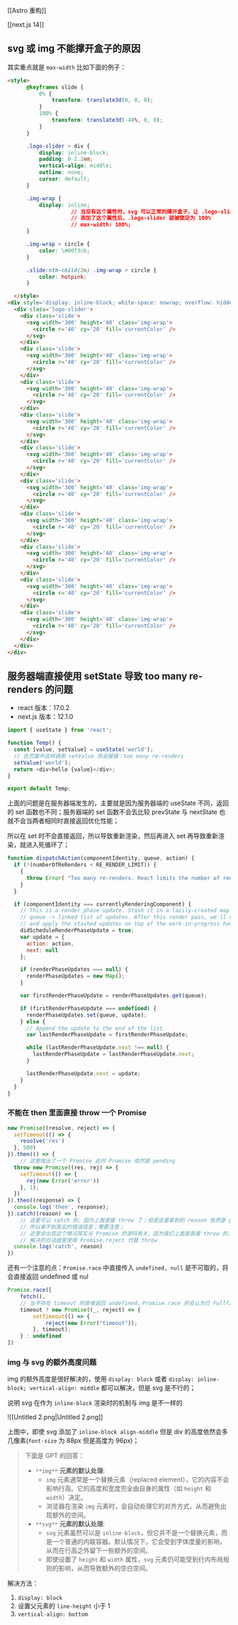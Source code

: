 [[Astro 重构]]

[[next.js 14]]

## svg 或 img 不能撑开盒子的原因

其实重点就是 `max-width` 比如下面的例子：

```HTML
<style>
      @keyframes slide {
          0% {
              transform: translate3d(0, 0, 0);
          }
          100% {
              transform: translate3d(-40%, 0, 0);
          }
      }

      .logo-slider > div {
          display: inline-block;
          padding: 0 2.2em;
          vertical-align: middle;
          outline: none;
          cursor: default;
      }

      .img-wrap {
          display: inline;
					// 当没有这个属性时，svg 可以正常的撑开盒子，让 .logo-slider 大于视口的宽度
					// 添加了这个属性后，.logo-slider 就被锁定为 100%
					// max-width: 100%;
      }

      .img-wrap > circle {
          color: \#00f3cb;
      }

      .slide:nth-child(2n) .img-wrap > circle {
          color: hotpink;
      }

  </style>
<div style='display: inline-block; white-space: nowrap; overflow: hidden; animation: slide 80s infinite linear;'>
  <div class='logo-slider'>
    <div class='slide'>
      <svg width='300' height='40' class='img-wrap'>
        <circle r='40' cy='20' fill='currentColor' />
      </svg>
    </div>
    <div class='slide'>
      <svg width='300' height='40' class='img-wrap'>
        <circle r='40' cy='20' fill='currentColor' />
      </svg>
    </div>
    <div class='slide'>
      <svg width='300' height='40' class='img-wrap'>
        <circle r='40' cy='20' fill='currentColor' />
      </svg>
    </div>
    <div class='slide'>
      <svg width='300' height='40' class='img-wrap'>
        <circle r='40' cy='20' fill='currentColor' />
      </svg>
    </div>
    <div class='slide'>
      <svg width='300' height='40' class='img-wrap'>
        <circle r='40' cy='20' fill='currentColor' />
      </svg>
    </div>
    <div class='slide'>
      <svg width='300' height='40' class='img-wrap'>
        <circle r='40' cy='20' fill='currentColor' />
      </svg>
    </div>
    <div class='slide'>
      <svg width='300' height='40' class='img-wrap'>
        <circle r='40' cy='20' fill='currentColor' />
      </svg>
    </div>
    <div class='slide'>
      <svg width='300' height='40' class='img-wrap'>
        <circle r='40' cy='20' fill='currentColor' />
      </svg>
    </div>
    <div class='slide'>
      <svg width='300' height='40' class='img-wrap'>
        <circle r='40' cy='20' fill='currentColor' />
      </svg>
    </div>
    <div class='slide'>
      <svg width='300' height='40' class='img-wrap'>
        <circle r='40' cy='20' fill='currentColor' />
      </svg>
    </div>
  </div>
</div>
```

## 服务器端直接使用 setState 导致 too many re-renders 的问题

- react 版本：17.0.2
- next.js 版本：12.1.0

```js
import { useState } from 'react';

function Temp() {
  const [value, setValue] = useState('world');
  // 在页面中这样调用 setValue 将会报错：too many re-renders
  setValue('world');
  return <div>hello {value}</div>;
}

export default Temp;
```

上面的问题是在服务器端发生的，主要就是因为服务器端的 useState 不同，返回的 set 函数也不同；服务器端的 set 函数不会去比较 prevState 与 nextState 也就不会当两者相同时直接返回优化性能；

所以在 set 时不会直接返回，所以导致重新渲染，然后再进入 set 再导致重新渲染，就进入死循环了；

```js
function dispatchAction(componentIdentity, queue, action) {
  if (!(numberOfReRenders < RE_RENDER_LIMIT)) {
    {
      throw Error( "Too many re-renders. React limits the number of renders to prevent an infinite loop." );
    }
  }

  if (componentIdentity === currentlyRenderingComponent) {
    // This is a render phase update. Stash it in a lazily-created map of
    // queue -> linked list of updates. After this render pass, we'll restart
    // and apply the stashed updates on top of the work-in-progress hook.
    didScheduleRenderPhaseUpdate = true;
    var update = {
      action: action,
      next: null
    };

    if (renderPhaseUpdates === null) {
      renderPhaseUpdates = new Map();
    }

    var firstRenderPhaseUpdate = renderPhaseUpdates.get(queue);

    if (firstRenderPhaseUpdate === undefined) {
      renderPhaseUpdates.set(queue, update);
    } else {
      // Append the update to the end of the list.
      var lastRenderPhaseUpdate = firstRenderPhaseUpdate;

      while (lastRenderPhaseUpdate.next !== null) {
        lastRenderPhaseUpdate = lastRenderPhaseUpdate.next;
      }

      lastRenderPhaseUpdate.next = update;
    }
  }
}
```

### 不能在 then 里面直接 throw 一个 Promise

```js
new Promise((resolve, reject) => {
  setTimeout(() => {
    resolve('res')
  }, 500)
}).then(() => {
	// 这里抛出了一个 Promise 此时 Promise 依然是 pending
  throw new Promise((res, rej) => {
    setTimeout(() => {
      rej(new Error('error'))
    }, 1);
  })
}).then((response) => {
  console.log('then', response);
}).catch((reason) => {
	// 这里可以 catch 到，因为上面直接 throw 了；但是这里拿到的 reason 依然是 pending 的
	// 所以拿不到真实的错误信息；需要注意；
	// 这里会出现这个情况其实与 Promise 的源码有关，因为我们上面是直接 throw 的，直接被 try-catch 捕获了，不会进入微队列，也就不会等待 pending -> rejected
	// 解决的办法就是使用 Promise.reject 代替 throw
  console.log('catch', reason)
})
```

还有一个注意的点：`Promise.race` 中直接传入 `undefined, null` 是不可取的，将会直接返回 undefined 或 nul

```js
Promise.race([
	fetch(),
	// 当不存在 timeout 时直接返回 undefined，Promise.race 将会认为已 Fullfilled 所以直接返回 undefined 其他所有值都是这样，要注意；
	timeout ? new Promise((_, reject) => {
		setTimeout(() => {
			reject(new Error("timeout"));
		}, timeout);
	} : undefined
])
```

### img 与 svg 的额外高度问题

img 的额外高度是很好解决的，使用 `display: block` 或者 `display: inline-block; vertical-align: middle` 都可以解决，但是 svg 是不行的；

说明 svg 在作为 `inline-block` 渲染时的机制与 img 是不一样的

![[Untitled 2.png|Untitled 2.png]]

上图中，即使 svg 添加了 `inline-block align-middle` 但是 div 的高度依然会多几像素(`font-size` 为 88px 但是高度为 96px)；

> 下面是 GPT 的回答：
> 
> - `**img**` **元素的默认处理**:
>     - `img` 元素通常是一个替换元素（replaced element），它的内容不会影响行高。它的高度和宽度完全由自身的属性（如 `height` 和 `width`）决定。
>     - 浏览器在渲染 `img` 元素时，会自动处理它的对齐方式，从而避免出现额外的空间。
> - `**svg**` **元素的默认处理**:
>     - `svg` 元素虽然可以是 `inline-block`，但它并不是一个替换元素，而是一个普通的内联容器。默认情况下，它会受到字体度量的影响，从而在行高之外留下一些额外的空间。
>     - 即使设置了 `height` 和 `width` 属性，`svg` 元素仍可能受到行内布局规则的影响，从而导致额外的空白空间。

解决方法：

1. `display: block`
2. 设置父元素的 `line-height` 小于 1
3. `vertical-align: bottom`